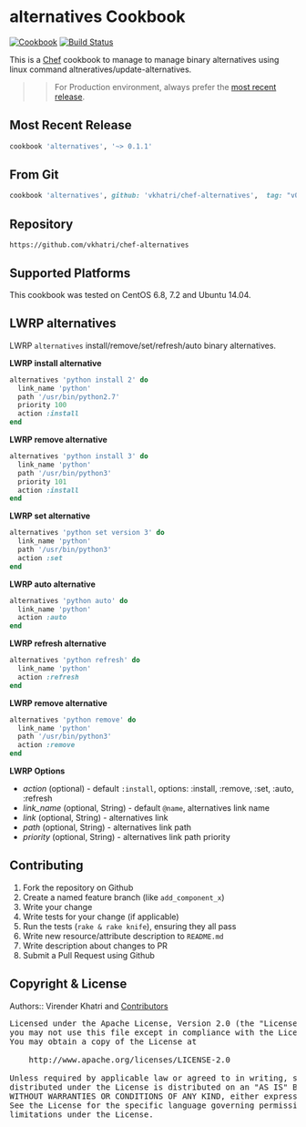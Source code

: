 alternatives Cookbook
================

[![Cookbook](http://img.shields.io/badge/cookbook-v0.1.1-green.svg)](https://github.com/vkhatri/chef-alternatives) [![Build Status](https://travis-ci.org/vkhatri/chef-alternatives.svg?branch=master)](https://travis-ci.org/vkhatri/chef-alternatives)

This is a [Chef] cookbook to manage to manage binary alternatives using linux command altneratives/update-alternatives.

>> For Production environment, always prefer the [most recent release](https://supermarket.chef.io/cookbooks/alternatives).

## Most Recent Release

```ruby
cookbook 'alternatives', '~> 0.1.1'
```

## From Git

```ruby
cookbook 'alternatives', github: 'vkhatri/chef-alternatives',  tag: "v0.1.1"
```

## Repository

```
https://github.com/vkhatri/chef-alternatives
```

## Supported Platforms

This cookbook was tested on CentOS 6.8, 7.2 and Ubuntu 14.04.


## LWRP alternatives

LWRP `alternatives` install/remove/set/refresh/auto binary alternatives.


**LWRP install alternative**

```ruby
alternatives 'python install 2' do
  link_name 'python'
  path '/usr/bin/python2.7'
  priority 100
  action :install
end
```


**LWRP remove alternative**

```ruby
alternatives 'python install 3' do
  link_name 'python'
  path '/usr/bin/python3'
  priority 101
  action :install
end
```

**LWRP set alternative**

```ruby
alternatives 'python set version 3' do
  link_name 'python'
  path '/usr/bin/python3'
  action :set
end
```

**LWRP auto alternative**

```ruby
alternatives 'python auto' do
  link_name 'python'
  action :auto
end
```

**LWRP refresh alternative**

```ruby
alternatives 'python refresh' do
  link_name 'python'
  action :refresh
end
```

**LWRP remove alternative**

```ruby
alternatives 'python remove' do
  link_name 'python'
  path '/usr/bin/python3'
  action :remove
end
```


**LWRP Options**

- *action* (optional) - default `:install`, options: :install, :remove, :set, :auto, :refresh
- *link_name* (optional, String)  - default `@name`, alternatives link name
- *link* (optional, String)  - alternatives link
- *path* (optional, String)  - alternatives link path
- *priority* (optional, String)  - alternatives link path priority


## Contributing

1. Fork the repository on Github
2. Create a named feature branch (like `add_component_x`)
3. Write your change
4. Write tests for your change (if applicable)
5. Run the tests (`rake & rake knife`), ensuring they all pass
6. Write new resource/attribute description to `README.md`
7. Write description about changes to PR
8. Submit a Pull Request using Github


## Copyright & License

Authors:: Virender Khatri and [Contributors]

<pre>
Licensed under the Apache License, Version 2.0 (the "License");
you may not use this file except in compliance with the License.
You may obtain a copy of the License at

    http://www.apache.org/licenses/LICENSE-2.0

Unless required by applicable law or agreed to in writing, software
distributed under the License is distributed on an "AS IS" BASIS,
WITHOUT WARRANTIES OR CONDITIONS OF ANY KIND, either express or implied.
See the License for the specific language governing permissions and
limitations under the License.
</pre>


[Chef]: https://www.chef.io/
[Contributors]: https://github.com/vkhatri/chef-alternatives/graphs/contributors
